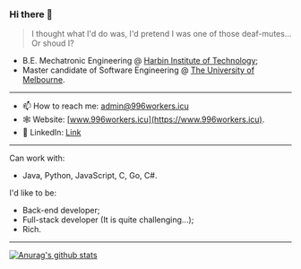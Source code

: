 ### Hi there 👋

> I thought what I'd do was, I'd pretend I was one of those deaf-mutes... Or shoud I?

- B.E. Mechatronic Engineering @ [Harbin Institute of Technology](http://www.hit.edu.cn);
- Master candidate of Software Engineering @ [The University of Melbourne](https://www.unimelb.edu.au). 

---

- 📫 How to reach me: admin@996workers.icu
- 🕸 Website: [www.996workers.icu](https://www.996workers.icu).
- 🐥 LinkedIn: [Link](https://www.linkedin.com/in/xiaotian-li-063821208/)

---

Can work with:
- Java, Python, JavaScript, C, Go, C#.

I'd like to be:
- Back-end developer;
- Full-stack developer (It is quite challenging...);
- Rich.

---
[![Anurag's github stats](https://github-readme-stats.vercel.app/api?username=Blackmesa-Canteen&show_icons=true&count_private=true)](https://github.com/Blackmesa-Canteen)



